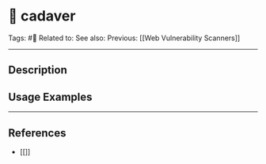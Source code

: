 # 💢 cadaver
Tags: #💢
Related to: 
See also: 
Previous: [[Web Vulnerability Scanners]]

---
## Description


## Usage Examples


---
## References
- [[]]